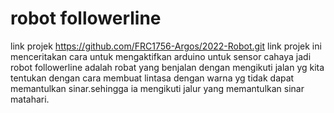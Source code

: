 # robot followerline
link projek
https://github.com/FRC1756-Argos/2022-Robot.git
link projek ini menceritakan cara untuk mengaktifkan arduino untuk sensor cahaya
jadi robot followerline adalah robat yang benjalan dengan mengikuti jalan yg kita tentukan dengan cara membuat lintasa dengan warna yg tidak dapat memantulkan sinar.sehingga ia mengikuti jalur yang memantulkan sinar matahari.
